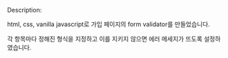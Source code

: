 Description:

html, css, vanilla javascript로 가입 페이지의 form validator를 만들었습니다.

각 항목마다 정해진 형식을 지정하고 이를 지키지 않으면 에러 메세지가 뜨도록 설정하였습니다.
